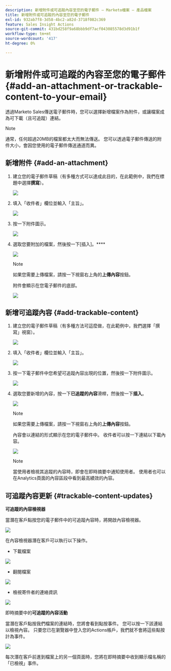 ```yaml
---
description: 新增附件或可追蹤內容至您的電子郵件 — Marketo檔案 — 產品檔案
title: 新增附件或可追蹤的內容至您的電子郵件
exl-id: 932ab7f8-3d58-4bc2-a82d-3718f082c369
feature: Sales Insight Actions
source-git-commit: 431bd258f9a68bbb9df7acf043085578d3d91b1f
workflow-type: tm+mt
source-wordcount: '417'
ht-degree: 0%

---
```


# 新增附件或可追蹤的內容至您的電子郵件 {#add-an-attachment-or-trackable-content-to-your-email}

透過Marketo Sales傳送電子郵件時，您可以選擇新增檔案作為附件，或讓檔案成為可下載（且可追蹤）連結。

>[!NOTE]
>
>通常，任何超過20MB的檔案都太大而無法傳送。 您可以透過電子郵件傳送的附件大小，會因您使用的電子郵件傳送通道而異。

## 新增附件 {#add-an-attachment}

1. 建立您的電子郵件草稿（有多種方式可以達成此目的，在此範例中，我們在標題中選擇&#x200B;**撰寫**）。

   ![](assets/add-an-attachment-or-trackable-content-1.png)

1. 填入「收件者」欄位並輸入「主旨」。

   ![](assets/add-an-attachment-or-trackable-content-2.png)

1. 按一下附件圖示。

   ![](assets/add-an-attachment-or-trackable-content-3.png)

1. 選取您要附加的檔案，然後按一下[插入]。****

   ![](assets/add-an-attachment-or-trackable-content-4.png)

   >[!NOTE]
   >
   >如果您需要上傳檔案，請按一下視窗右上角的&#x200B;**上傳內容**&#x200B;按鈕。

   附件會顯示在您電子郵件的底部。

   ![](assets/add-an-attachment-or-trackable-content-5.png)

## 新增可追蹤內容 {#add-trackable-content}

1. 建立您的電子郵件草稿（有多種方法可這麼做，在此範例中，我們選擇「撰寫」視窗）。

   ![](assets/add-an-attachment-or-trackable-content-6.png)

1. 填入「收件者」欄位並輸入「主旨」。

   ![](assets/add-an-attachment-or-trackable-content-7.png)

1. 按一下電子郵件中您希望可追蹤內容出現的位置，然後按一下附件圖示。

   ![](assets/add-an-attachment-or-trackable-content-8.png)

1. 選取您要新增的內容，按一下&#x200B;**已追蹤的內容**&#x200B;滑桿，然後按一下&#x200B;**插入**。

   ![](assets/add-an-attachment-or-trackable-content-9.png)

   >[!NOTE]
   >
   >如果您需要上傳檔案，請按一下視窗右上角的&#x200B;**上傳內容**&#x200B;按鈕。

   內容會以連結的形式顯示在您的電子郵件中。 收件者可以按一下連結以下載內容。

   ![](assets/add-an-attachment-or-trackable-content-10.png)

   >[!NOTE]
   >
   >當使用者檢視其追蹤的內容時，即會在即時摘要中通知使用者。 使用者也可以在Analytics頁面的內容區段中看到最高績效的內容。

## 可追蹤內容更新 {#trackable-content-updates}

**可追蹤的內容檢視器**

當潛在客戶點按您的電子郵件中的可追蹤內容時，將開啟內容檢視器。

![](assets/add-an-attachment-or-trackable-content-11.png)

在內容檢視器潛在客戶可以執行以下操作。

* 下載檔案

![](assets/add-an-attachment-or-trackable-content-12.png)

* 翻閱檔案

![](assets/add-an-attachment-or-trackable-content-13.png)

* 檢視寄件者的連絡資訊

![](assets/add-an-attachment-or-trackable-content-14.png)

即時摘要中的&#x200B;**可追蹤的內容活動**

當潛在客戶點按我們檔案的連結時，您將會看到點按事件。 您可以按一下該連結以檢視內容。 只要您已在瀏覽器中登入您的Actions帳戶，我們就不會將這些點按計為事件。

![](assets/add-an-attachment-or-trackable-content-15.png)

每次潛在客戶前進到檔案上的另一個頁面時，您將在即時摘要中收到顯示檔名稱的「已檢視」事件。
